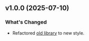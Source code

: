 ## v1.0.0 (2025-07-10)

### What's Changed

* Refactored [old library](https://github.com/mmzeynalli/integrify) to new style.
